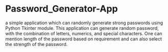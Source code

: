 # Password_Generator-App
a simple application which can randomly generate strong passwords using Python Tkinter module.
This application can generate random password, with the combination of letters, numerics, and special characters. One can mention length of the password based on requirement and can also select the strength of the password.
